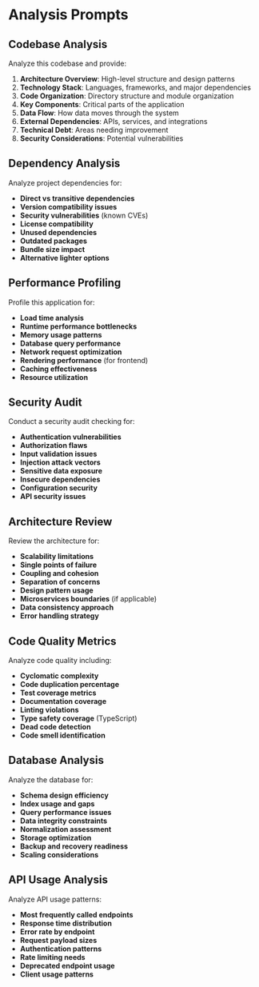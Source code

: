 # Analysis Prompts

## Codebase Analysis

Analyze this codebase and provide:
1. **Architecture Overview**: High-level structure and design patterns
2. **Technology Stack**: Languages, frameworks, and major dependencies
3. **Code Organization**: Directory structure and module organization
4. **Key Components**: Critical parts of the application
5. **Data Flow**: How data moves through the system
6. **External Dependencies**: APIs, services, and integrations
7. **Technical Debt**: Areas needing improvement
8. **Security Considerations**: Potential vulnerabilities

## Dependency Analysis

Analyze project dependencies for:
- **Direct vs transitive dependencies**
- **Version compatibility issues**
- **Security vulnerabilities** (known CVEs)
- **License compatibility**
- **Unused dependencies**
- **Outdated packages**
- **Bundle size impact**
- **Alternative lighter options**

## Performance Profiling

Profile this application for:
- **Load time analysis**
- **Runtime performance bottlenecks**
- **Memory usage patterns**
- **Database query performance**
- **Network request optimization**
- **Rendering performance** (for frontend)
- **Caching effectiveness**
- **Resource utilization**

## Security Audit

Conduct a security audit checking for:
- **Authentication vulnerabilities**
- **Authorization flaws**
- **Input validation issues**
- **Injection attack vectors**
- **Sensitive data exposure**
- **Insecure dependencies**
- **Configuration security**
- **API security issues**

## Architecture Review

Review the architecture for:
- **Scalability limitations**
- **Single points of failure**
- **Coupling and cohesion**
- **Separation of concerns**
- **Design pattern usage**
- **Microservices boundaries** (if applicable)
- **Data consistency approach**
- **Error handling strategy**

## Code Quality Metrics

Analyze code quality including:
- **Cyclomatic complexity**
- **Code duplication percentage**
- **Test coverage metrics**
- **Documentation coverage**
- **Linting violations**
- **Type safety coverage** (TypeScript)
- **Dead code detection**
- **Code smell identification**

## Database Analysis

Analyze the database for:
- **Schema design efficiency**
- **Index usage and gaps**
- **Query performance issues**
- **Data integrity constraints**
- **Normalization assessment**
- **Storage optimization**
- **Backup and recovery readiness**
- **Scaling considerations**

## API Usage Analysis

Analyze API usage patterns:
- **Most frequently called endpoints**
- **Response time distribution**
- **Error rate by endpoint**
- **Request payload sizes**
- **Authentication patterns**
- **Rate limiting needs**
- **Deprecated endpoint usage**
- **Client usage patterns**